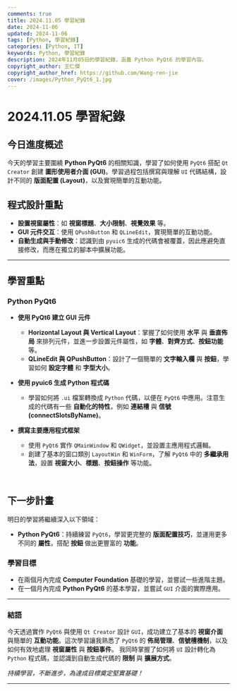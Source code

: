 ```yaml
---
comments: true
title: 2024.11.05 學習紀錄
date: 2024-11-06
updated: 2024-11-06
tags: [Python, 學習紀錄]
categories: [Python, IT]
keywords: Python, 學習紀錄
description: 2024年11月05日的學習紀錄，涵蓋 Python PyQt6 的學習內容。
copyright_author: 王仁傑
copyright_author_href: https://github.com/Wang-ren-jie
cover: /images/Python_PyQt6_1.jpg
---
```


# 2024.11.05 學習紀錄

## 今日進度概述

今天的學習主要圍繞 **Python PyQt6** 的相關知識，學習了如何使用 `PyQt6` 搭配 `Qt Creator` 創建 **圖形使用者介面 (GUI\)**。學習過程包括撰寫與理解 `UI` 代碼結構，設計不同的 **版面配置 (Layout\)**，以及實現簡單的互動功能。

## 程式設計重點
- **設置視窗屬性**：如 **視窗標題**、**大小限制**、**視覺效果** 等。
- **GUI 元件交互**：使用 `QPushButton` 和 `QLineEdit`，實現簡單的互動功能。
- **自動生成與手動修改**：認識到由 `pyuic6` 生成的代碼會被覆蓋，因此應避免直接修改，而應在獨立的腳本中擴展功能。

---

## 學習重點

### Python PyQt6

- **使用 PyQt6 建立 GUI 元件**
    - **Horizontal Layout 與 Vertical Layout**：掌握了如何使用 **水平** 與 **垂直佈局** 來排列元件，並進一步設置元件屬性，如 **字體**、**對齊方式**、**按鈕功能** 等。
    - **QLineEdit 與 QPushButton**：設計了一個簡單的 **文字輸入欄** 與 **按鈕**，學習如何 **設定字體** 和 **字型大小**。

- **使用 pyuic6 生成 Python 程式碼**
    - 學習如何將 `.ui` 檔案轉換成 `Python` 代碼，以便在 `PyQt6` 中應用。注意生成的代碼有一些 **自動化的特性**，例如 **連結槽** 與 **信號 (connectSlotsByName\)**。

- **撰寫主要應用程式框架**
    - 使用 `PyQt6` 實作 `QMainWindow` 和 `QWidget`，並設置主應用程式邏輯。
    - 創建了基本的窗口類別 `LayoutWin` 和 `WinForm`，了解 `PyQt6` 中的 **多繼承用法**，設置 **視窗大小**、**標題**、**按鈕操作** 等功能。


</br>


## 下一步計畫

明日的學習將繼續深入以下領域：

- **Python PyQt6**：持續練習 `PyQt6`，學習更完整的 **版面配置技巧**，並運用更多不同的 **屬性**，搭配 **按鈕** 做出更豐富的 **功能**。

### 學習目標

- 在兩個月內完成 **Computer Foundation** 基礎的學習，並嘗試一些進階主題。
- 在一個月內完成 **Python PyQt6** 的基本學習，並嘗試 `GUI` 介面的實際應用。

---

### 結語

今天透過實作 `PyQt6` 與使用 `Qt Creator` 設計 `GUI`，成功建立了基本的 **視窗介面** 與簡單的 **互動功能**。這次學習讓我熟悉了 `PyQt6` 的 **佈局管理**、**信號槽機制**，以及如何有效地處理 **視窗屬性** 與 **按鈕事件**。
我同時掌握了如何將 `UI` 設計轉化為 `Python` 程式碼，並認識到自動生成代碼的 **限制** 與 **擴展方式**。


_持續學習，不斷進步，為達成目標奠定堅實基礎！_

---
